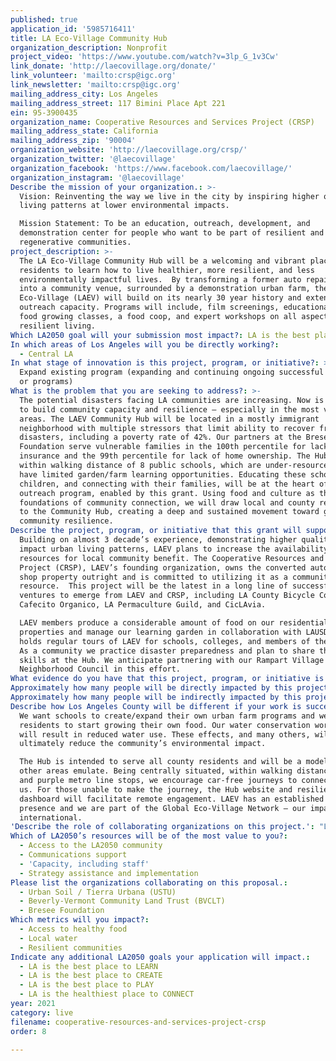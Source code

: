 ```yaml
---
published: true
application_id: '5985716411'
title: LA Eco-Village Community Hub
organization_description: Nonprofit
project_video: 'https://www.youtube.com/watch?v=3lp_G_1v3Cw'
link_donate: 'http://laecovillage.org/donate/'
link_volunteer: 'mailto:crsp@igc.org'
link_newsletter: 'mailto:crsp@igc.org'
mailing_address_city: Los Angeles
mailing_address_street: 117 Bimini Place Apt 221
ein: 95-3900435
organization_name: Cooperative Resources and Services Project (CRSP)
mailing_address_state: California
mailing_address_zip: '90004'
organization_website: 'http://laecovillage.org/crsp/'
organization_twitter: '@laecovillage'
organization_facebook: 'https://www.facebook.com/laecovillage/'
organization_instagram: '@laecovillage'
Describe the mission of your organization.: >-
  Vision: Reinventing the way we live in the city by inspiring higher quality
  living patterns at lower environmental impacts.

  Mission Statement: To be an education, outreach, development, and
  demonstration center for people who want to be part of resilient and
  regenerative communities.
project_description: >-
  The LA Eco-Village Community Hub will be a welcoming and vibrant place for LA
  residents to learn how to live healthier, more resilient, and less
  environmentally impactful lives.  By transforming a former auto repair shop
  into a community venue, surrounded by a demonstration urban farm, the LA
  Eco-Village (LAEV) will build on its nearly 30 year history and extend its
  outreach capacity. Programs will include, film screenings, educational tours,
  food growing classes, a food coop, and expert workshops on all aspects of
  resilient living.
Which LA2050 goal will your submission most impact?: LA is the best place to LIVE
In which areas of Los Angeles will you be directly working?:
  - Central LA
In what stage of innovation is this project, program, or initiative?: >-
  Expand existing program (expanding and continuing ongoing successful projects
  or programs)
What is the problem that you are seeking to address?: >-
  The potential disasters facing LA communities are increasing. Now is the time
  to build community capacity and resilience – especially in the most vulnerable
  areas. The LAEV Community Hub will be located in a mostly immigrant
  neighborhood with multiple stressors that limit ability to recover from
  disasters, including a poverty rate of 42%. Our partners at the Bresee
  Foundation serve vulnerable families in the 100th percentile for lack of
  insurance and the 99th percentile for lack of home ownership. The Hub will be
  within walking distance of 8 public schools, which are under-resourced and
  have limited garden/farm learning opportunities. Educating these school
  children, and connecting with their families, will be at the heart of the
  outreach program, enabled by this grant. Using food and culture as the
  foundations of community connection, we will draw local and county residents
  to the Community Hub, creating a deep and sustained movement toward greater
  community resilience.
Describe the project, program, or initiative that this grant will support to address the problem identified.: >-
  Building on almost 3 decade’s experience, demonstrating higher quality, lower
  impact urban living patterns, LAEV plans to increase the availability of its
  resources for local community benefit. The Cooperative Resources and Services
  Project (CRSP), LAEV’s founding organization, owns the converted auto-repair
  shop property outright and is committed to utilizing it as a community
  resource.  This project will be the latest in a long line of successful
  ventures to emerge from LAEV and CRSP, including LA County Bicycle Coalition,
  Cafecito Organico, LA Permaculture Guild, and CicLAvia.

  LAEV members produce a considerable amount of food on our residential
  properties and manage our learning garden in collaboration with LAUSD. CRSP
  holds regular tours of LAEV for schools, colleges, and members of the public.
  As a community we practice disaster preparedness and plan to share these
  skills at the Hub. We anticipate partnering with our Rampart Village
  Neighborhood Council in this effort.
What evidence do you have that this project, program, or initiative is or will be successful, and how will you define and measure success?: "In the short term we aim to maximize opportunities for community contact and knowledge sharing in our local area. We will track our progress with the following metrics (annual targets in brackets):  \n*\tSchool student attendance of developmentally appropriate educational tours – K-12 and urban farming classes (2000)\n*\tNumber of free public talks by experts on resilience provided - with accommodation of languages other than English (25)\n*\tAttendance of free public talks on resilience (1000)\n*\tWebsite and social media posts, referencing resilience, access to fresh food, and water conservation\n*\tOnline resilience dashboard hits\n\nAdditional metrics are:\n*\tUrban farm food production\n*\tOrganic waste from food consumed and produced on-site\n*\tOn-site compost production\n*\tFood coop produce at the Hub\n*\tWater use reduction from conservation and advanced urban farming methods\n\nA survey of the community will be conducted with questions on whether residents feel more prepared to handle a large-scale disaster as a result of what they have learned at the Hub.\nWe want to see concrete steps taken by local residents to increase resilience for the long term. This could include organizing and developing disaster preparedness plans, creating new community farms, accessing and expanding the food coop, or investing in community solar and greywater systems. Above all we want to increase social cohesion and we want the Hub to be widely seen as the essential focal point for community resilience, over the long term."
Approximately how many people will be directly impacted by this project, program, or initiative?: '3000'
Approximately how many people will be indirectly impacted by this project, program, or initiative?: '15000'
Describe how Los Angeles County will be different if your work is successful.: >-
  We want schools to create/expand their own urban farm programs and we want
  residents to start growing their own food. Our water conservation workshops
  will result in reduced water use. These effects, and many others, will
  ultimately reduce the community’s environmental impact.

  The Hub is intended to serve all county residents and will be a model for
  other areas emulate. Being centrally situated, within walking distance of red
  and purple metro line stops, we encourage car-free journeys to connect with
  us. For those unable to make the journey, the Hub website and resilience
  dashboard will facilitate remote engagement. LAEV has an established online
  presence and we are part of the Global Eco-Village Network – our impact is
  international.
'Describe the role of collaborating organizations on this project.': "LAEV has many on-going community partnerships. This project will build on existing relationships with the following:\n*\tUrban Soil/Tierra Urbana: The cooperative of LAEV residents will collaborate through educational tours, public talks, gardening workshops, and farm volunteering. \n*\tBeverly-Vermont Community Land Trust: The land trust will ensure the demonstration farm is a compliment to the Bimini Place Learning Garden, which it oversees.\n*\tBresee Foundation: Our partners at this vital local youth center will develop opportunities for children and young people to engage with the Hub, including liaising with local schools, such as Virgil Middle School and Central City Value.\n"
Which of LA2050’s resources will be of the most value to you?:
  - Access to the LA2050 community
  - Communications support
  - 'Capacity, including staff'
  - Strategy assistance and implementation
Please list the organizations collaborating on this proposal.:
  - Urban Soil / Tierra Urbana (USTU)
  - Beverly-Vermont Community Land Trust (BVCLT)
  - Bresee Foundation
Which metrics will you impact?:
  - Access to healthy food
  - Local water
  - Resilient communities
Indicate any additional LA2050 goals your application will impact.:
  - LA is the best place to LEARN
  - LA is the best place to CREATE
  - LA is the best place to PLAY
  - LA is the healthiest place to CONNECT
year: 2021
category: live
filename: cooperative-resources-and-services-project-crsp
order: 8

---
```

